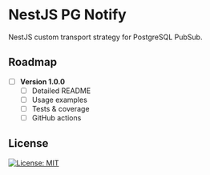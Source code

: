 # NestJS PG Notify

NestJS custom transport strategy for PostgreSQL PubSub.

## Roadmap

-[ ] **Version 1.0.0**
  -[ ] Detailed README
  -[ ] Usage examples
  -[ ] Tests & coverage
  -[ ] GitHub actions

## License

[![License: MIT](https://img.shields.io/badge/License-MIT-brightgreen.svg)](./LICENSE)